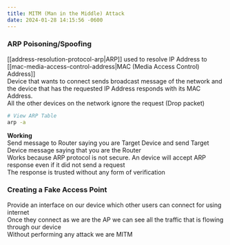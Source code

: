 ```yaml
---
title: MITM (Man in the Middle) Attack
date: 2024-01-28 14:15:56 -0600
---
```


### ARP Poisoning/Spoofing

[[address-resolution-protocol-arp|ARP]] used to resolve IP Address to [[mac-media-access-control-address|MAC (Media Access Control) Address]]  
Device that wants to connect sends broadcast message of the network and the device that has the requested IP Address responds with its MAC Address.  
All the other devices on the network ignore the request (Drop packet)

````bash
# View ARP Table
arp -a
````

**Working**  
Send message to Router saying you are Target Device and send Target Device message saying that you are the Router  
Works because ARP protocol is not secure. An device will accept ARP response even if it did not send a request  
The response is trusted without any form of verification

### Creating a Fake Access Point

Provide an interface on our device which other users can connect for using internet  
Once they connect as we are the AP we can see all the traffic that is flowing through our device  
Without performing any attack we are MITM
